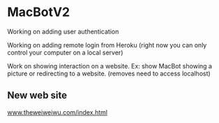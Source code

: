 # MacBotV2

Working on adding user authentication

Working on adding remote login from Heroku (right now you can only control your computer on a local server)

Work on showing interaction on a website. Ex: show MacBot showing a picture or redirecting to a website. (removes need to access localhost)

## New web site

www.theweiweiwu.com/index.html
